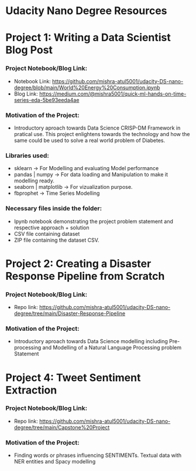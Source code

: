 # Udacity Nano Degree Resources

# Project 1: Writing a Data Scientist Blog Post
### Project Notebook/Blog Link:
  - Notebook Link: https://github.com/mishra-atul5001/udacity-DS-nano-degree/blob/main/World%20Energy%20Consumption.ipynb
  - Blog Link: https://medium.com/@mishra5001/quick-ml-hands-on-time-series-eda-5be93eeda4ae

### Motivation of the Project:
  - Introductory aproach towards Data Science CRISP-DM Framework in pratical use. This project enlightens towards the technology and how the same could be used to solve a real world problem of Diabetes.
 
### Libraries used:
  - sklearn -> For Modelling and evaluating Model performance
  - pandas | numpy -> For data loading and Manipulation to make it modelling ready.
  - seaborn | matplotlib -> For vizualization purpose.
  - fbprophet -> Time Series Modelling

### Necessary files inside the folder:
  - Ipynb notebook demonstrating the project problem statement and respective approach + solution
  - CSV file containing dataset
  - ZIP file containing the dataset CSV.

# Project 2: Creating a Disaster Response Pipeline from Scratch
### Project Notebook/Blog Link:
  - Repo link: https://github.com/mishra-atul5001/udacity-DS-nano-degree/tree/main/Disaster-Response-Pipeline

### Motivation of the Project:
  - Introductory aproach towards Data Science modelling including Pre-processing and Modelling of a Natural Language Processing problem Statement


# Project 4: Tweet Sentiment Extraction
### Project Notebook/Blog Link:
  - Repo link: https://github.com/mishra-atul5001/udacity-DS-nano-degree/tree/main/Capstone%20Project

### Motivation of the Project:
  - Finding words or phrases influencing SENTIMENTs. Textual data with NER entities and Spacy modelling 
